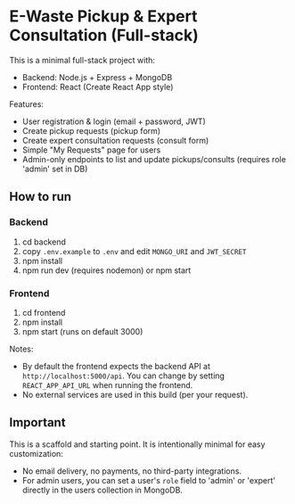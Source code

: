 # E-Waste Pickup & Expert Consultation (Full-stack)

This is a minimal full-stack project with:
- Backend: Node.js + Express + MongoDB
- Frontend: React (Create React App style)

Features:
- User registration & login (email + password, JWT)
- Create pickup requests (pickup form)
- Create expert consultation requests (consult form)
- Simple "My Requests" page for users
- Admin-only endpoints to list and update pickups/consults (requires role 'admin' set in DB)

## How to run

### Backend
1. cd backend
2. copy `.env.example` to `.env` and edit `MONGO_URI` and `JWT_SECRET`
3. npm install
4. npm run dev (requires nodemon) or npm start

### Frontend
1. cd frontend
2. npm install
3. npm start (runs on default 3000)

Notes:
- By default the frontend expects the backend API at `http://localhost:5000/api`. You can change by setting `REACT_APP_API_URL` when running the frontend.
- No external services are used in this build (per your request).

## Important
This is a scaffold and starting point. It is intentionally minimal for easy customization:
- No email delivery, no payments, no third-party integrations.
- For admin users, you can set a user's `role` field to 'admin' or 'expert' directly in the users collection in MongoDB.

